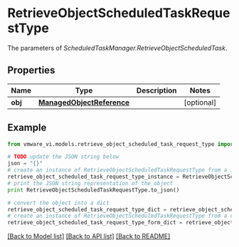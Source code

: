 # RetrieveObjectScheduledTaskRequestType

The parameters of *ScheduledTaskManager.RetrieveObjectScheduledTask*. 

## Properties
Name | Type | Description | Notes
------------ | ------------- | ------------- | -------------
**obj** | [**ManagedObjectReference**](ManagedObjectReference.md) |  | [optional] 

## Example

```python
from vmware_vi.models.retrieve_object_scheduled_task_request_type import RetrieveObjectScheduledTaskRequestType

# TODO update the JSON string below
json = "{}"
# create an instance of RetrieveObjectScheduledTaskRequestType from a JSON string
retrieve_object_scheduled_task_request_type_instance = RetrieveObjectScheduledTaskRequestType.from_json(json)
# print the JSON string representation of the object
print RetrieveObjectScheduledTaskRequestType.to_json()

# convert the object into a dict
retrieve_object_scheduled_task_request_type_dict = retrieve_object_scheduled_task_request_type_instance.to_dict()
# create an instance of RetrieveObjectScheduledTaskRequestType from a dict
retrieve_object_scheduled_task_request_type_form_dict = retrieve_object_scheduled_task_request_type.from_dict(retrieve_object_scheduled_task_request_type_dict)
```
[[Back to Model list]](../README.md#documentation-for-models) [[Back to API list]](../README.md#documentation-for-api-endpoints) [[Back to README]](../README.md)


